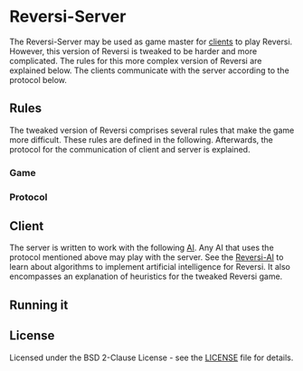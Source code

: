 # Reversi-Server
The Reversi-Server may be used as game master for [clients](https://github.com/DataSecs/Reversi-AI) to play Reversi.
However, this version of Reversi is tweaked to be harder and more complicated.
The rules for this more complex version of Reversi are explained below.
The clients communicate with the server according to the protocol below.

## Rules
The tweaked version of Reversi comprises several rules that make the game more difficult.
These rules are defined in the following.
Afterwards, the protocol for the communication of client and server is explained.

### Game

### Protocol

## Client
The server is written to work with the following [AI](https://github.com/DataSecs/Reversi-AI).
Any AI that uses the protocol mentioned above may play with the server.
See the [Reversi-AI](https://github.com/DataSecs/Reversi-AI) to learn about algorithms to implement artificial intelligence for Reversi.
It also encompasses an explanation of heuristics for the tweaked Reversi game.

## Running it

## License
Licensed under the BSD 2-Clause License - see the [LICENSE](https://github.com/DataSecs/Reversi-Server/blob/master/LICENSE) file for details.
